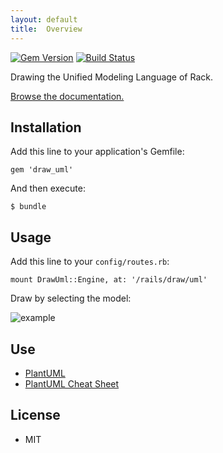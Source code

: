 ```yaml
---
layout: default
title:  Overview
---
```


[![Gem Version](https://badge.fury.io/rb/draw_uml.png)](https://rubygems.org/gems/draw_uml) [![Build Status](https://travis-ci.org/ogom/draw_uml.png?branch=master)](https://travis-ci.org/ogom/draw_uml)

Drawing the Unified Modeling Language of Rack.

[Browse the documentation.](https://ogom.github.io/draw_uml/)

## Installation

Add this line to your application's Gemfile:

```
gem 'draw_uml'
```

And then execute:

```
$ bundle
```

## Usage

Add this line to your `config/routes.rb`:

```
mount DrawUml::Engine, at: '/rails/draw/uml'
```

Draw by selecting the model:

![example](https://ogom.github.io/draw_uml//assets/img/example.png)

## Use

* [PlantUML](http://plantuml.sourceforge.net/)
* [PlantUML Cheat Sheet](https://ogom.github.io/draw_uml//plantuml)

## License

* MIT
